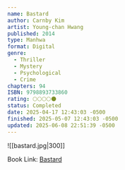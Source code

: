 ```yaml
---
name: Bastard
author: Carnby Kim
artist: Young-chan Hwang
published: 2014
type: Manhwa
format: Digital
genre:
  - Thriller
  - Mystery
  - Psychological
  - Crime
chapters: 94
ISBN: 9798893733860
rating: 🌕🌕🌕🌕🌑
status: Completed
date: 2025-04-17 12:43:03 -0500
finished: 2025-05-07 12:43:03 -0500
updated: 2025-06-08 22:51:39 -0500
---
```


![[bastard.jpg|300]]

Book Link: [Bastard](https://myanimelist.net/manga/111213/Bastard)
